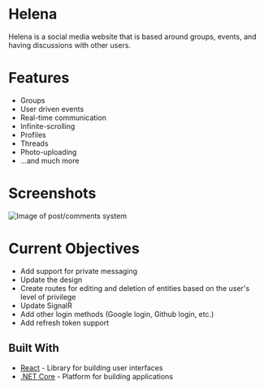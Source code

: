 # Helena

Helena is a social media website that is based around groups, events, and having discussions with other users.

# Features

* Groups
* User driven events
* Real-time communication
* Infinite-scrolling
* Profiles
* Threads
* Photo-uploading
* ...and much more

# Screenshots
![Image of post/comments system](https://i.imgur.com/HVEUUe4.png)

# Current Objectives

* Add support for private messaging
* Update the design
* Create routes for editing and deletion of entities based on the user's level of privilege
* Update SignalR
* Add other login methods (Google login, Github login, etc.)
* Add refresh token support

## Built With

* [React](https://reactjs.org/) - Library for building user interfaces
* [.NET Core](https://dotnet.microsoft.com/) - Platform for building applications
